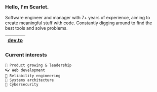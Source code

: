 ### Hello, I'm Scarlet.

Software engineer and manager with 7+ years of experience, aiming to create meaningful stuff with code. Constantly digging around to find the best tools and solve problems.

| [dev.to](https://dev.to/scarlet) |
| - |

### Current interests
  
    🌱 Product growing & leadership
    👓 Web development
    🌳 Reliability engineering
    🚀 Systems architecture
    🚧 Cybersecurity

